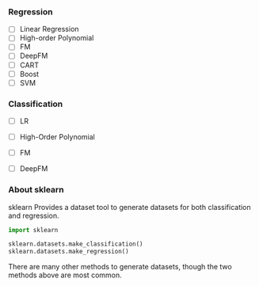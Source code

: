 ### Regression

- [ ] Linear Regression
- [ ] High-order Polynomial
- [ ] FM
- [ ] DeepFM
- [ ] CART
- [ ] Boost
- [ ] SVM

### Classification
- [ ] LR
- [ ] High-Order Polynomial
- [ ] FM
- [ ] DeepFM


### About sklearn

sklearn Provides a dataset tool to generate datasets for both classification and regression.

```python
import sklearn

sklearn.datasets.make_classification()
sklearn.datasets.make_regression()
```

There are many other methods to generate datasets, though the two methods above are most common.


